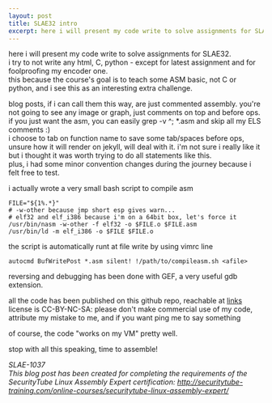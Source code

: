 ```yaml
---
layout: post
title: SLAE32 intro
excerpt: here i will present my code write to solve assignments for SLAE32.
---
```



here i will present my code write to solve assignments for SLAE32.  
i try to not write any html, C, python - except for latest assignment
and for foolproofing my encoder one.  
this because the course's goal is to teach some ASM basic, not C or
python, and i see this as an interesting extra challenge.

blog posts, if i can call them this way, are just commented assembly.
you're not going to see any image or graph, just comments on top and
before ops.  
if you just want the asm, you can easily grep -v ^\; *.asm and skip all
my ELS comments :)  
i choose to tab on function name to save some tab/spaces before ops,
unsure how it will render on jekyll, will deal with it.
i'm not sure i really like it but i thought it was worth trying to do all
statements like this.  
plus, i had some minor convention changes during the journey because i
felt free to test.

i actually wrote a very small bash script to compile asm

    FILE="${1%.*}"
    # -w-other because jmp short esp gives warn...
    # elf32 and elf_i386 because i'm on a 64bit box, let's force it
    /usr/bin/nasm -w-other -f elf32 -o $FILE.o $FILE.asm
    /usr/bin/ld -m elf_i386 -o $FILE $FILE.o

the script is automatically runt at file write by using vimrc line

    autocmd BufWritePost *.asm silent! !/path/to/compileasm.sh <afile>

reversing and debugging has been done with GEF, a very useful gdb
extension.

all the code has been published on this github repo, reachable at [links](https://github.com/gulyslae/SLAE32)
license is CC-BY-NC-SA: please don't make commercial use of my code, attribute my mistake to me, and if you want ping me to say something

of course, the code "works on my VM" pretty well.

stop with all this speaking, time to assemble!

*SLAE-1037*  
*This blog post has been created for completing the requirements of the SecurityTube Linux Assembly Expert certification: http://securitytube-training.com/online-courses/securitytube-linux-assembly-expert/*
